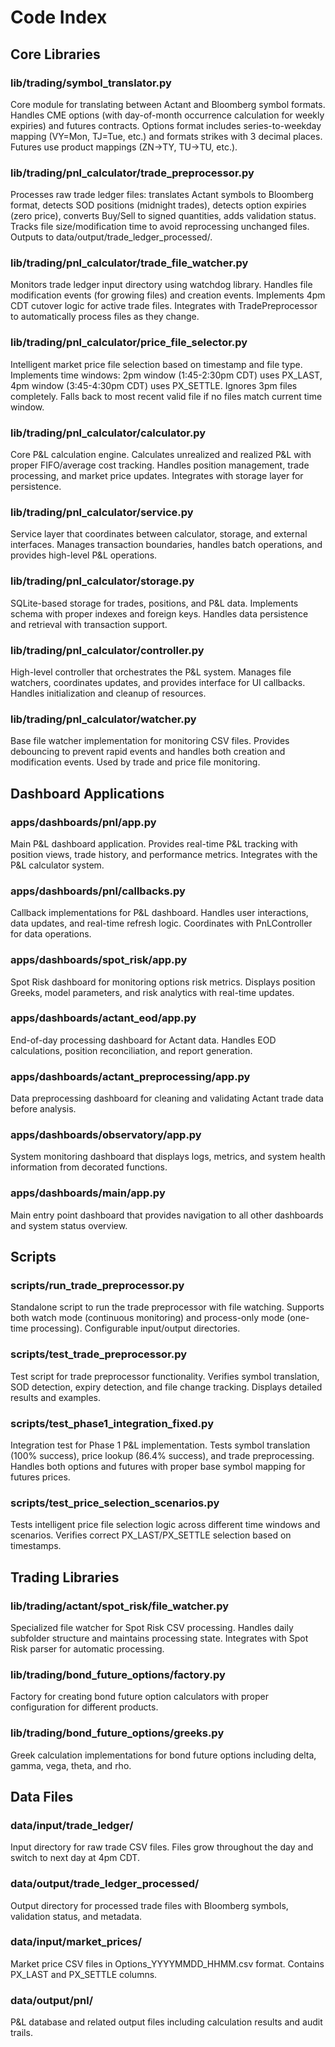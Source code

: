 # Code Index

## Core Libraries

### lib/trading/symbol_translator.py
Core module for translating between Actant and Bloomberg symbol formats. Handles CME options (with day-of-month occurrence calculation for weekly expiries) and futures contracts. Options format includes series-to-weekday mapping (VY=Mon, TJ=Tue, etc.) and formats strikes with 3 decimal places. Futures use product mappings (ZN→TY, TU→TU, etc.).

### lib/trading/pnl_calculator/trade_preprocessor.py
Processes raw trade ledger files: translates Actant symbols to Bloomberg format, detects SOD positions (midnight trades), detects option expiries (zero price), converts Buy/Sell to signed quantities, adds validation status. Tracks file size/modification time to avoid reprocessing unchanged files. Outputs to data/output/trade_ledger_processed/.

### lib/trading/pnl_calculator/trade_file_watcher.py
Monitors trade ledger input directory using watchdog library. Handles file modification events (for growing files) and creation events. Implements 4pm CDT cutover logic for active trade files. Integrates with TradePreprocessor to automatically process files as they change.

### lib/trading/pnl_calculator/price_file_selector.py
Intelligent market price file selection based on timestamp and file type. Implements time windows: 2pm window (1:45-2:30pm CDT) uses PX_LAST, 4pm window (3:45-4:30pm CDT) uses PX_SETTLE. Ignores 3pm files completely. Falls back to most recent valid file if no files match current time window.

### lib/trading/pnl_calculator/calculator.py
Core P&L calculation engine. Calculates unrealized and realized P&L with proper FIFO/average cost tracking. Handles position management, trade processing, and market price updates. Integrates with storage layer for persistence.

### lib/trading/pnl_calculator/service.py
Service layer that coordinates between calculator, storage, and external interfaces. Manages transaction boundaries, handles batch operations, and provides high-level P&L operations.

### lib/trading/pnl_calculator/storage.py
SQLite-based storage for trades, positions, and P&L data. Implements schema with proper indexes and foreign keys. Handles data persistence and retrieval with transaction support.

### lib/trading/pnl_calculator/controller.py
High-level controller that orchestrates the P&L system. Manages file watchers, coordinates updates, and provides interface for UI callbacks. Handles initialization and cleanup of resources.

### lib/trading/pnl_calculator/watcher.py
Base file watcher implementation for monitoring CSV files. Provides debouncing to prevent rapid events and handles both creation and modification events. Used by trade and price file monitoring.

## Dashboard Applications

### apps/dashboards/pnl/app.py
Main P&L dashboard application. Provides real-time P&L tracking with position views, trade history, and performance metrics. Integrates with the P&L calculator system.

### apps/dashboards/pnl/callbacks.py
Callback implementations for P&L dashboard. Handles user interactions, data updates, and real-time refresh logic. Coordinates with PnLController for data operations.

### apps/dashboards/spot_risk/app.py
Spot Risk dashboard for monitoring options risk metrics. Displays position Greeks, model parameters, and risk analytics with real-time updates.

### apps/dashboards/actant_eod/app.py
End-of-day processing dashboard for Actant data. Handles EOD calculations, position reconciliation, and report generation.

### apps/dashboards/actant_preprocessing/app.py
Data preprocessing dashboard for cleaning and validating Actant trade data before analysis.

### apps/dashboards/observatory/app.py
System monitoring dashboard that displays logs, metrics, and system health information from decorated functions.

### apps/dashboards/main/app.py
Main entry point dashboard that provides navigation to all other dashboards and system status overview.

## Scripts

### scripts/run_trade_preprocessor.py
Standalone script to run the trade preprocessor with file watching. Supports both watch mode (continuous monitoring) and process-only mode (one-time processing). Configurable input/output directories.

### scripts/test_trade_preprocessor.py
Test script for trade preprocessor functionality. Verifies symbol translation, SOD detection, expiry detection, and file change tracking. Displays detailed results and examples.

### scripts/test_phase1_integration_fixed.py
Integration test for Phase 1 P&L implementation. Tests symbol translation (100% success), price lookup (86.4% success), and trade preprocessing. Handles both options and futures with proper base symbol mapping for futures prices.

### scripts/test_price_selection_scenarios.py
Tests intelligent price file selection logic across different time windows and scenarios. Verifies correct PX_LAST/PX_SETTLE selection based on timestamps.

## Trading Libraries

### lib/trading/actant/spot_risk/file_watcher.py
Specialized file watcher for Spot Risk CSV processing. Handles daily subfolder structure and maintains processing state. Integrates with Spot Risk parser for automatic processing.

### lib/trading/bond_future_options/factory.py
Factory for creating bond future option calculators with proper configuration for different products.

### lib/trading/bond_future_options/greeks.py
Greek calculation implementations for bond future options including delta, gamma, vega, theta, and rho.

## Data Files

### data/input/trade_ledger/
Input directory for raw trade CSV files. Files grow throughout the day and switch to next day at 4pm CDT.

### data/output/trade_ledger_processed/
Output directory for processed trade files with Bloomberg symbols, validation status, and metadata.

### data/input/market_prices/
Market price CSV files in Options_YYYYMMDD_HHMM.csv format. Contains PX_LAST and PX_SETTLE columns.

### data/output/pnl/
P&L database and related output files including calculation results and audit trails. 